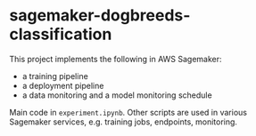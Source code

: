 # sagemaker-dogbreeds-classification
This project implements the following in AWS Sagemaker:
- a training pipeline
- a deployment pipeline
- a data monitoring and a model monitoring schedule

Main code in `experiment.ipynb`. Other scripts are used in various Sagemaker services, e.g. training jobs, endpoints, monitoring. 
